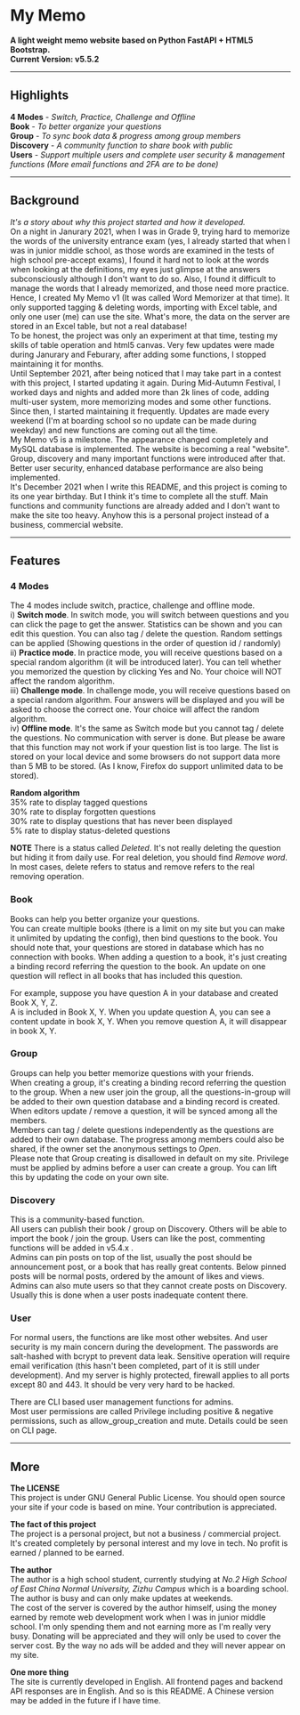 # My Memo

**A light weight memo website based on Python FastAPI + HTML5 Bootstrap.**  
**Current Version: v5.5.2**

---

## Highlights

**4 Modes** - *Switch, Practice, Challenge and Offline*  
**Book** - *To better organize your questions*  
**Group** - *To sync book data & progress among group members*   
**Discovery** - *A community function to share book with public*  
**Users** - *Support multiple users and complete user security & management functions (More email functions and 2FA are to be done)*  

---

## Background

*It's a story about why this project started and how it developed.*  
On a night in Janurary 2021, when I was in Grade 9, trying hard to memorize the words of the university entrance exam (yes, I already started that when I was in junior middle school, as those words are examined in the tests of high school pre-accept exams), I found it hard not to look at the words when looking at the definitions, my eyes just glimpse at the answers subconsciously although I don't want to do so. Also, I found it difficult to manage the words that I already memorized, and those need more practice. Hence, I created My Memo v1 (It was called Word Memorizer at that time). It only supported tagging & deleting words, importing with Excel table, and only one user (me) can use the site. What's more, the data on the server are stored in an Excel table, but not a real database!  
To be honest, the project was only an experiment at that time, testing my skills of table operation and html5 canvas. Very few updates were made during Janurary and Feburary, after adding some functions, I stopped maintaining it for months.  
Until September 2021, after being noticed that I may take part in a contest with this project, I started updating it again. During Mid-Autumn Festival, I worked days and nights and added more than 2k lines of code, adding multi-user system, more memorizing modes and some other functions. Since then, I started maintaining it frequently. Updates are made every weekend (I'm at boarding school so no update can be made during weekday) and new functions are coming out all the time.  
My Memo v5 is a milestone. The appearance changed completely and MySQL database is implemented. The website is becoming a real "website". Group, discovery and many important functions were introduced after that. Better user security, enhanced database performance are also being implemented.  
It's December 2021 when I write this README, and this project is coming to its one year birthday. But I think it's time to complete all the stuff. Main functions and community functions are already added and I don't want to make the site too heavy. Anyhow this is a personal project instead of a business, commercial website.  

---

## Features  

### 4 Modes

The 4 modes include switch, practice, challenge and offline mode.  
i) **Switch mode**. In switch mode, you will switch between questions and you can click the page to get the answer. Statistics can be shown and you can edit this question. You can also tag / delete the question. Random settings can be applied (Showing questions in the order of question id / randomly)  
ii) **Practice mode**. In practice mode, you will receive questions based on a special random algorithm (it will be introduced later). You can tell whether you memorized the question by clicking Yes and No. Your choice will NOT affect the random algorithm.  
iii) **Challenge mode**. In challenge mode, you will receive questions based on a special random algorithm. Four answers will be displayed and you will be asked to choose the correct one. Your choice will affect the random algorithm.  
iv) **Offline mode**. It's the same as Switch mode but you cannot tag / delete the questions. No communication with server is done. But please be aware that this function may not work if your question list is too large. The list is stored on your local device and some browsers do not support data more than 5 MB to be stored. (As I know, Firefox do support unlimited data to be stored).  

**Random algorithm**  
35% rate to display tagged questions  
30% rate to display forgotten questions  
30% rate to display questions that has never been displayed  
5% rate to display status-deleted questions  

**NOTE** There is a status called *Deleted*. It's not really deleting the question but hiding it from daily use. For real deletion, you should find *Remove word*. In most cases, delete refers to status and remove refers to the real removing operation.  

### Book

Books can help you better organize your questions.  
You can create multiple books (there is a limit on my site but you can make it unlimited by updating the config), then bind questions to the book. You should note that, your questions are stored in database which has no connection with books. When adding a question to a book, it's just creating a binding record referring the question to the book. An update on one question will reflect in all books that has included this question.  

For example, suppose you have question A in your database and created Book X, Y, Z.  
A is included in Book X, Y. When you update question A, you can see a content update in book X, Y. When you remove question A, it will disappear in book X, Y.  

### Group

Groups can help you better memorize questions with your friends.  
When creating a group, it's creating a binding record referring the question to the group. When a new user join the group, all the questions-in-group will be added to their own question database and a binding record is created. When editors update / remove a question, it will be synced among all the members.  
Members can tag / delete questions independently as the questions are added to their own database. The progress among members could also be shared, if the owner set the anonymous settings to *Open*.  
Please note that Group creating is disallowed in default on my site. Privilege must be applied by admins before a user can create a group. You can lift this by updating the code on your own site.  

### Discovery

This is a community-based function.  
All users can publish their book / group on Discovery. Others will be able to import the book / join the group. Users can like the post, commenting functions will be added in v5.4.x .  
Admins can pin posts on top of the list, usually the post should be announcement post, or a book that has really great contents. Below pinned posts will be normal posts, ordered by the amount of likes and views.  
Admins can also mute users so that they cannot create posts on Discovery. Usually this is done when a user posts inadequate content there.  

### User  

For normal users, the functions are like most other websites. And user security is my main concern during the development. The passwords are salt-hashed with bcrypt to prevent data leak. Sensitive operation will require email verification (this hasn't been completed, part of it is still under development). And my server is highly protected, firewall applies to all ports except 80 and 443. It should be very very hard to be hacked.  

There are CLI based user management functions for admins.  
Most user permissions are called Privilege including positive & negative permissions, such as allow_group_creation and mute. Details could be seen on CLI page.  

---

## More

**The LICENSE**  
This project is under GNU General Public License. You should open source your site if your code is based on mine. Your contribution is appreciated.  

**The fact of this project**  
The project is a personal project, but not a business / commercial project. It's created completely by personal interest and my love in tech. No profit is earned / planned to be earned.  

**The author**  
The author is a high school student, currently studying at *No.2 High School of East China Normal University, Zizhu Campus* which is a boarding school. The author is busy and can only make updates at weekends.  
The cost of the server is covered by the author himself, using the money earned by remote web development work when I was in junior middle school. I'm only spending them and not earning more as I'm really very busy. Donating will be appreciated and they will only be used to cover the server cost. By the way no ads will be added and they will never appear on my site.  

**One more thing**  
The site is currently developed in English. All frontend pages and backend API responses are in English. And so is this README. A Chinese version may be added in the future if I have time.  